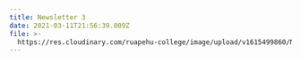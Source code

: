 ```yaml
---
title: Newsletter 3
date: 2021-03-11T21:56:39.009Z
file: >-
  https://res.cloudinary.com/ruapehu-college/image/upload/v1615499860/Newsletter_3_ztjl0l.pdf
---
```


